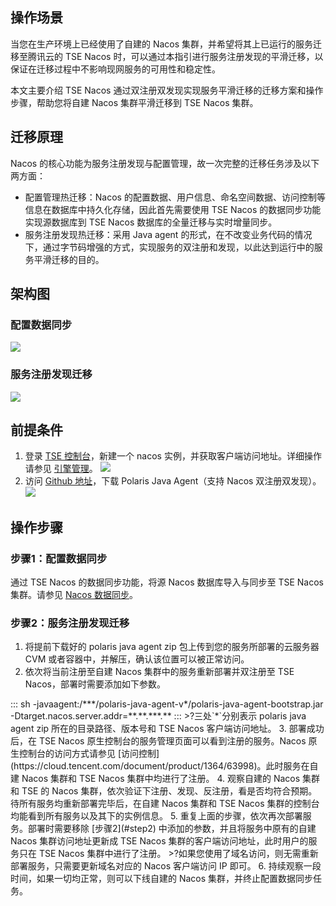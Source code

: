 
## 操作场景
当您在生产环境上已经使用了自建的 Nacos 集群，并希望将其上已运行的服务迁移至腾讯云的 TSE Nacos 时，可以通过本指引进行服务注册发现的平滑迁移，以保证在迁移过程中不影响现网服务的可用性和稳定性。

本文主要介绍 TSE Nacos 通过双注册双发现实现服务平滑迁移的迁移方案和操作步骤，帮助您将自建 Nacos 集群平滑迁移到 TSE Nacos 集群。

## 迁移原理
Nacos 的核心功能为服务注册发现与配置管理，故一次完整的迁移任务涉及以下两方面：

- 配置管理热迁移：Nacos 的配置数据、用户信息、命名空间数据、访问控制等信息在数据库中持久化存储，因此首先需要使用 TSE Nacos 的数据同步功能实现源数据库到 TSE Nacos 数据库的全量迁移与实时增量同步。
- 服务注册发现热迁移：采用 Java agent 的形式，在不改变业务代码的情况下，通过字节码增强的方式，实现服务的双注册和发现，以此达到运行中的服务平滑迁移的目的。


## 架构图

### 配置数据同步
![](https://qcloudimg.tencent-cloud.cn/raw/74cc4d6c55630a5b04c55bec3695f528.png)

### 服务注册发现迁移
![](https://qcloudimg.tencent-cloud.cn/raw/714c1489be567240072ae1802c5f85e3.png)

## 前提条件
1. 登录 [TSE 控制台](https://console.cloud.tencent.com/tse)，新建一个 nacos 实例，并获取客户端访问地址。详细操作请参见 [引擎管理](https://cloud.tencent.com/document/product/1364/63997)。
![](https://qcloudimg.tencent-cloud.cn/raw/343ea18a5103e2a7529e1dcc74426d67.png)
2. 访问 [Github 地址](https://github.com/polarismesh/polaris-java-agent/releases/tag/v1.1.0-beta.0)，下载 Polaris Java Agent（支持 Nacos 双注册双发现）。
![](https://qcloudimg.tencent-cloud.cn/raw/53bb8ef2c64e23114e0b86d1c5eb2f35.png)

## 操作步骤

### 步骤1：配置数据同步
通过 TSE Nacos 的数据同步功能，将源 Nacos 数据库导入与同步至 TSE Nacos 集群。请参见 [Nacos 数据同步](https://cloud.tencent.com/document/product/1364/84650)。

### 步骤2：服务注册发现迁移
1. 将提前下载好的 polaris java agent zip 包上传到您的服务所部署的云服务器 CVM 或者容器中，并解压，确认该位置可以被正常访问。
2. [](id:step2)依次将当前注册至自建 Nacos 集群中的服务重新部署并双注册至 TSE Nacos，部署时需要添加如下参数。
<dx-codeblock>
:::  sh
-javaagent:/***/polaris-java-agent-v*/polaris-java-agent-bootstrap.jar  -Dtarget.nacos.server.addr=**.**.***.**
:::
</dx-codeblock>
>?三处`*`分别表示 polaris java agent zip 所在的目录路径、版本号和 TSE Nacos 客户端访问地址。
3. 部署成功后，在 TSE Nacos 原生控制台的服务管理页面可以看到注册的服务。Nacos 原生控制台的访问方式请参见 [访问控制](https://cloud.tencent.com/document/product/1364/63998)。此时服务在自建 Nacos 集群和 TSE Nacos 集群中均进行了注册。
4. 观察自建的 Nacos 集群和 TSE 的 Nacos 集群，依次验证下注册、发现、反注册，看是否均符合预期。待所有服务均重新部署完毕后，在自建 Nacos 集群和 TSE Nacos 集群的控制台均能看到所有服务以及其下的实例信息。
5. 重复上面的步骤，依次再次部署服务。部署时需要移除 [步骤2](#step2) 中添加的参数，并且将服务中原有的自建 Nacos 集群访问地址更新成 TSE Nacos 集群的客户端访问地址，此时用户的服务只在 TSE Nacos 集群中进行了注册。
>?如果您使用了域名访问，则无需重新部署服务，只需要更新域名对应的 Nacos 客户端访问 IP 即可。
6. 持续观察一段时间，如果一切均正常，则可以下线自建的 Nacos 集群，并终止配置数据同步任务。


 





